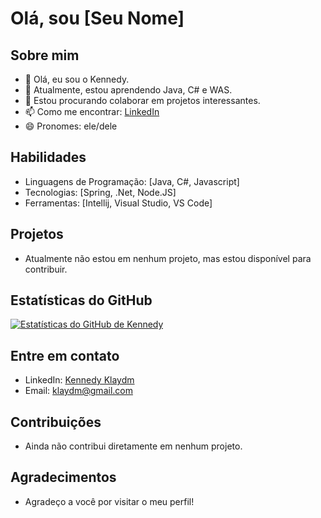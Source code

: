 # Olá, sou [Seu Nome]

## Sobre mim

- 👋 Olá, eu sou o Kennedy.
- 🌱 Atualmente, estou aprendendo Java, C# e WAS.
- 👯 Estou procurando colaborar em projetos interessantes.
- 📫 Como me encontrar: [LinkedIn](https://www.linkedin.com/in/kennedy-klaydm/)
- 😄 Pronomes: ele/dele

## Habilidades

- Linguagens de Programação: [Java, C#, Javascript]
- Tecnologias: [Spring, .Net, Node.JS]
- Ferramentas: [Intellij, Visual Studio, VS Code]

## Projetos

- Atualmente não estou em nenhum projeto, mas estou disponível para contribuir.

## Estatísticas do GitHub

[![Estatísticas do GitHub de Kennedy](https://github-readme-stats.vercel.app/api?username=klaydmo&show_icons=true&theme=dark)](https://github.com/klaydm/github-readme-stats)

## Entre em contato

- LinkedIn: [Kennedy Klaydm](https://www.linkedin.com/in/kennedy-klaydm/)
- Email: klaydm@gmail.com

## Contribuições

- Ainda não contribui diretamente em nenhum projeto.

## Agradecimentos

- Agradeço a você por visitar o meu perfil!